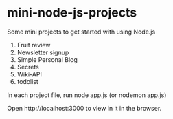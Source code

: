 # mini-node-js-projects

Some mini projects to get started with using Node.js

1) Fruit review
2) Newsletter signup
3) Simple Personal Blog
4) Secrets
5) Wiki-API
6) todolist

In each project file, run node app.js (or nodemon app.js) 

Open http://localhost:3000 to view in it in the browser.

